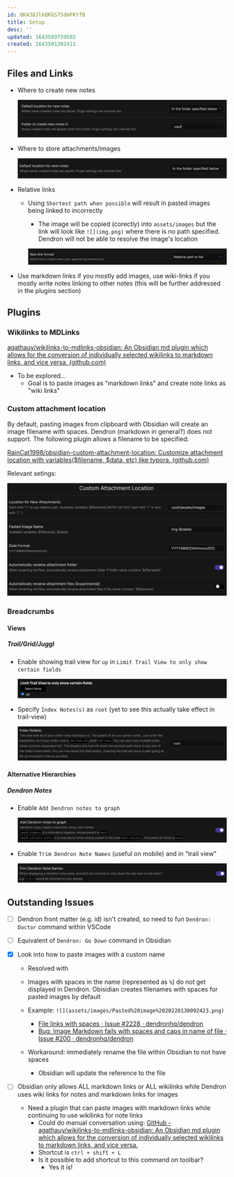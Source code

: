 ```yaml
---
id: OK438JlkQKGS75dmFKYfB
title: Setup
desc: ''
updated: 1643509759582
created: 1643501302411
---
```


## Files and Links

- Where to create new notes

  ![](assets/images/20220130092308.png)

- Where to store attachments/images

  ![](assets/images/20220130092423.png)

- Relative links
  - Using `Shortest path when possible` will result in pasted images being linked to incorrectly
    - The image will be copied (corectly) into `assets/images` but the link will look like `![](img.png)` where there is no path specified. Dendron will not be able to resolve the image's location

    ![](assets/images/20220130092446.png)

- Use markdown links if you mostly add images, use wiki-links if you mostly write notes linking to other notes (this will be further addressed in the plugins section)


## Plugins

### Wikilinks to MDLinks

[agathauy/wikilinks-to-mdlinks-obsidian: An Obsidian md plugin which allows for the conversion of individually selected wikilinks to markdown links, and vice versa. (github.com)](https://github.com/agathauy/wikilinks-to-mdlinks-obsidian)

- To be explored...
  - Goal is to paste images as "markdown links" and create note links as "wiki links"

### Custom attachment location

By default, pasting images from clipboard with Obsidian will create an image filename with spaces. Dendron (markdown in general?) does not support. The following plugin allows a filename to be specified:

[RainCat1998/obsidian-custom-attachment-location: Customize attachment location with variables($filename, $data, etc) like typora. (github.com)](https://github.com/RainCat1998/obsidian-custom-attachment-location)

Relevant setings:

![assets/images/img-20220130121310253.png](assets/images/img-20220130121310253.png)



### Breadcrumbs

#### Views

##### Trail/Grid/Juggl

- Enable showing trail view for `up` in `Limit Trail View to only show certain fields`

  ![](assets/images/20220130093924.png)

- Specify `Index Notes(s)` as `root` (yet to see this actually take effect in trail-view)

  ![](assets/images/20220130094001.png)

#### Alternative Hierarchies

##### Dendron Notes

- Enable `Add Dendron notes to graph`

  ![](assets/images/20220130094021.png)

- Enable `Trim Dendron Note Names` (useful on mobile) and in "trail view"

  ![](assets/images/20220130094034.png)

## Outstanding Issues

- [ ] Dendron front matter (e.g. id) isn't created, so need to fun `Dendron: Doctor` command within VSCode
- [ ] Equivalent of `Dendron: Go Down` command in Obsidian
- [x] Look into how to paste images with a custom name
  - Resolved with
  - Images with spaces in the name (represented as `%`) do not get displayed in Dendron. Obisidian creates filenames with spaces for pasted images by default
  - Example: `![](assets/images/Pasted%20image%2020220130092423.png)`
    - [File links with spaces · Issue #2228 · dendronhq/dendron](https://github.com/dendronhq/dendron/issues/2228)
    - [Bug: Image Markdown fails with spaces and caps in name of file · Issue #200 · dendronhq/dendron](https://github.com/dendronhq/dendron/issues/200)

  - Workaround: immediately rename the file within Obsidian to not have spaces
    - Obsidian will update the reference to the file

- [ ] Obsidian only allows ALL markdown links or ALL wikilinks while Dendron uses wiki links for notes and markdown links for images
  - Need a plugin that can paste images with markdown links while continuing to use wikilinks for note links
    - Could do manual conversation using: [GitHub - agathauy/wikilinks-to-mdlinks-obsidian: An Obsidian md plugin which allows for the conversion of individually selected wikilinks to markdown links, and vice versa.](https://github.com/agathauy/wikilinks-to-mdlinks-obsidian)
    - Shortcut is `ctrl + shift + L`
    - Is it possible to add shortcut to this command on toolbar?
	    - Yes it is!
